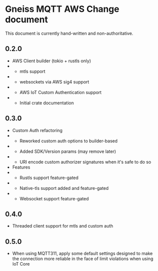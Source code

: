 # Gneiss MQTT AWS Change document
This document is currently hand-written and non-authoritative.

## 0.2.0 
* AWS Client builder (tokio + rustls only)
* * mtls support
* * websockets via AWS sig4 support
* * AWS IoT Custom Authentication support
* * Initial crate documentation

## 0.3.0
* Custom Auth refactoring
* * Reworked custom auth options to builder-based
* * Added SDK/Version params (may remove later)
* * URI encode custom authorizer signatures when it's safe to do so
* Features
* * Rustls support feature-gated
* * Native-tls support added and feature-gated
* * Websocket support feature-gated

## 0.4.0
* Threaded client support for mtls and custom auth

## 0.5.0
* When using MQTT311, apply some default settings designed to make the connection more reliable in the face of limit violations when using IoT Core
